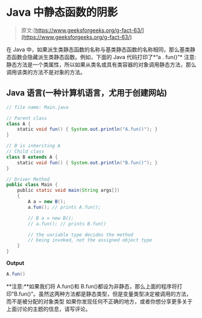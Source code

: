 # Java 中静态函数的阴影

> 原文:[https://www.geeksforgeeks.org/g-fact-63/](https://www.geeksforgeeks.org/g-fact-63/)

在 Java 中，如果派生类静态函数的名称与基类静态函数的名称相同，那么基类静态函数会隐藏派生类静态函数。例如，下面的 Java 代码打印了*“a . fun()”*
注意:静态方法是一个类属性，所以如果从类名或具有类容器的对象调用静态方法，那么调用该类的方法不是对象的方法。

## Java 语言(一种计算机语言，尤用于创建网站)

```java
// file name: Main.java

// Parent class
class A {
    static void fun() { System.out.println("A.fun()"); }
}

// B is inheriting A
// Child class
class B extends A {
    static void fun() { System.out.println("B.fun()"); }
}

// Driver Method
public class Main {
    public static void main(String args[])
    {
        A a = new B();
        a.fun(); // prints A.fun();

        // B a = new B();
        // a.fun(); // prints B.fun()

        // the variable type decides the method
        // being invoked, not the assigned object type
    }
}
```

**Output**

```java
A.fun()

```

**注意:**如果我们将 A.fun()和 B.fun()都设为非静态，那么上面的程序将打印“B.fun()”。虽然这两种方法都是静态类型，但是变量类型决定被调用的方法，而不是被分配的对象类型
如果你发现任何不正确的地方，或者你想分享更多关于上面讨论的主题的信息，请写评论。